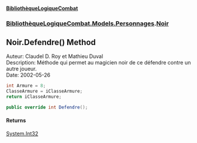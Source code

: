 #### [BibliothèqueLogiqueCombat](readme.md 'readme')
### [BibliothèqueLogiqueCombat.Models.Personnages](readme.md#BibliothèqueLogiqueCombat.Models.Personnages 'BibliothèqueLogiqueCombat.Models.Personnages').[Noir](BibliothèqueLogiqueCombat.Models.Personnages.Noir.md 'BibliothèqueLogiqueCombat.Models.Personnages.Noir')

## Noir.Defendre() Method

Auteur: Claudel D. Roy et Mathieu Duval    
Description: Méthode qui permet au magicien noir de ce défendre contre un autre joueur.   
Date:  2002-05-26     
  
```csharp  
int Armure = 8;  
ClasseArmure = iClasseArmure;  
return iClasseArmure;  
```

```csharp
public override int Defendre();
```

#### Returns
[System.Int32](https://docs.microsoft.com/en-us/dotnet/api/System.Int32 'System.Int32')